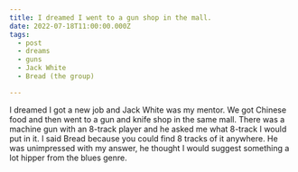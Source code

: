 ```yaml
---
title: I dreamed I went to a gun shop in the mall.
date: 2022-07-18T11:00:00.000Z
tags:
  - post 
  - dreams
  - guns
  - Jack White
  - Bread (the group)

---
```


I dreamed I got a new job and Jack White was my mentor. We got Chinese food and then went to a gun and knife shop in the same mall. There was a machine gun with an 8-track player and he asked me what 8-track I would put in it. I said Bread because you could find 8 tracks of it anywhere. He was unimpressed with my answer, he thought I would suggest something a lot hipper from the blues genre.

